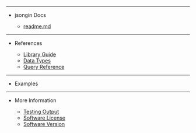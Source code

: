 <!-- _sidebar.md -->

<hr>

- jsongin Docs

	- [readme.md](external/readme.md)

<hr>

- References

	- [Library Guide](docs/guides/jsongin%20Library%20Guide.md)
	- [Data Types](docs/guides/jsongin%20Data%20Types.md)
	- [Query Reference](docs/guides/jsongin%20Query%20Reference.md)

<hr>

- Examples



<hr>

- More Information

	- [Testing Output](external/testing-output.md)
	- [Software License](external/license.md)
	- [Software Version](external/version.md)
